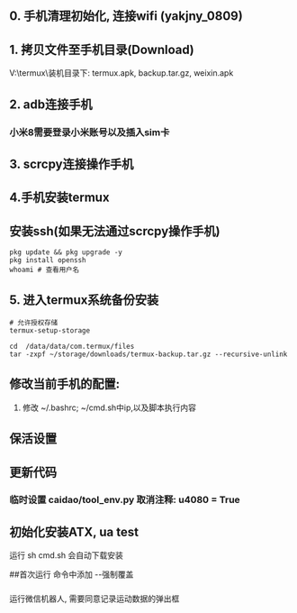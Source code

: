 ## 0. 手机清理初始化, 连接wifi (yakjny_0809)


## 1. 拷贝文件至手机目录(Download)
V:\termux\装机目录下: termux.apk, backup.tar.gz, weixin.apk


## 2. adb连接手机
### 小米8需要登录小米账号以及插入sim卡

## 3. scrcpy连接操作手机

## 4.手机安装termux

## 安装ssh(如果无法通过scrcpy操作手机)
```shell script
pkg update && pkg upgrade -y
pkg install openssh
whoami # 查看用户名
```




## 5. 进入termux系统备份安装
```shell script
# 允许授权存储
termux-setup-storage 

cd  /data/data/com.termux/files
tar -zxpf ~/storage/downloads/termux-backup.tar.gz --recursive-unlink
```

## 修改当前手机的配置:
1. 修改 ~/.bashrc; ~/cmd.sh中ip,以及脚本执行内容

## 保活设置

## 更新代码
### 临时设置 caidao/tool_env.py 取消注释: u4080 = True

## 初始化安装ATX, ua test
运行 sh cmd.sh 会自动下载安装


##首次运行
命令中添加  --强制覆盖

###
运行微信机器人, 需要同意记录运动数据的弹出框
